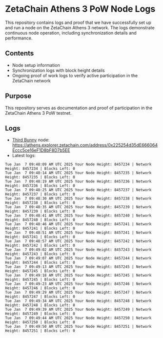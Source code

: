 # ZetaChain Athens 3 PoW Node Logs
This repository contains logs and proof that we have successfully set up and run a node on the ZetaChain Athens 3 network. The logs demonstrate continuous node operation, including synchronization details and performance.

## Contents
- Node setup information
- Synchronization logs with block height details
- Ongoing proof of work logs to verify active participation in the ZetaChain network

## Purpose
This repository serves as documentation and proof of participation in the ZetaChain Athens 3 PoW testnet.

## Logs

- [Third Bunny](https://thirdbunny.xyz/) node: https://athens.explorer.zetachain.com/address/0x225254d35dE666064Eccc5ce16eF1D8bF8D7b5EE
- Latest logs:
```
Tue Jan  7 09:48:09 AM UTC 2025 Your Node Height: 8457234 | Network Height: 8457234 | Blocks Left: 0
Tue Jan  7 09:48:14 AM UTC 2025 Your Node Height: 8457235 | Network Height: 8457235 | Blocks Left: 0
Tue Jan  7 09:48:19 AM UTC 2025 Your Node Height: 8457236 | Network Height: 8457236 | Blocks Left: 0
Tue Jan  7 09:48:25 AM UTC 2025 Your Node Height: 8457237 | Network Height: 8457237 | Blocks Left: 0
Tue Jan  7 09:48:30 AM UTC 2025 Your Node Height: 8457238 | Network Height: 8457238 | Blocks Left: 0
Tue Jan  7 09:48:35 AM UTC 2025 Your Node Height: 8457239 | Network Height: 8457239 | Blocks Left: 0
Tue Jan  7 09:48:41 AM UTC 2025 Your Node Height: 8457240 | Network Height: 8457240 | Blocks Left: 0
Tue Jan  7 09:48:46 AM UTC 2025 Your Node Height: 8457241 | Network Height: 8457241 | Blocks Left: 0
Tue Jan  7 09:48:51 AM UTC 2025 Your Node Height: 8457241 | Network Height: 8457241 | Blocks Left: 0
Tue Jan  7 09:48:57 AM UTC 2025 Your Node Height: 8457242 | Network Height: 8457242 | Blocks Left: 0
Tue Jan  7 09:49:02 AM UTC 2025 Your Node Height: 8457243 | Network Height: 8457243 | Blocks Left: 0
Tue Jan  7 09:49:07 AM UTC 2025 Your Node Height: 8457244 | Network Height: 8457244 | Blocks Left: 0
Tue Jan  7 09:49:13 AM UTC 2025 Your Node Height: 8457245 | Network Height: 8457245 | Blocks Left: 0
Tue Jan  7 09:49:18 AM UTC 2025 Your Node Height: 8457245 | Network Height: 8457245 | Blocks Left: 0
Tue Jan  7 09:49:23 AM UTC 2025 Your Node Height: 8457246 | Network Height: 8457246 | Blocks Left: 0
Tue Jan  7 09:49:29 AM UTC 2025 Your Node Height: 8457247 | Network Height: 8457247 | Blocks Left: 0
Tue Jan  7 09:49:34 AM UTC 2025 Your Node Height: 8457248 | Network Height: 8457248 | Blocks Left: 0
Tue Jan  7 09:49:39 AM UTC 2025 Your Node Height: 8457249 | Network Height: 8457249 | Blocks Left: 0
Tue Jan  7 09:49:44 AM UTC 2025 Your Node Height: 8457250 | Network Height: 8457250 | Blocks Left: 0
Tue Jan  7 09:49:50 AM UTC 2025 Your Node Height: 8457251 | Network Height: 8457251 | Blocks Left: 0
```
